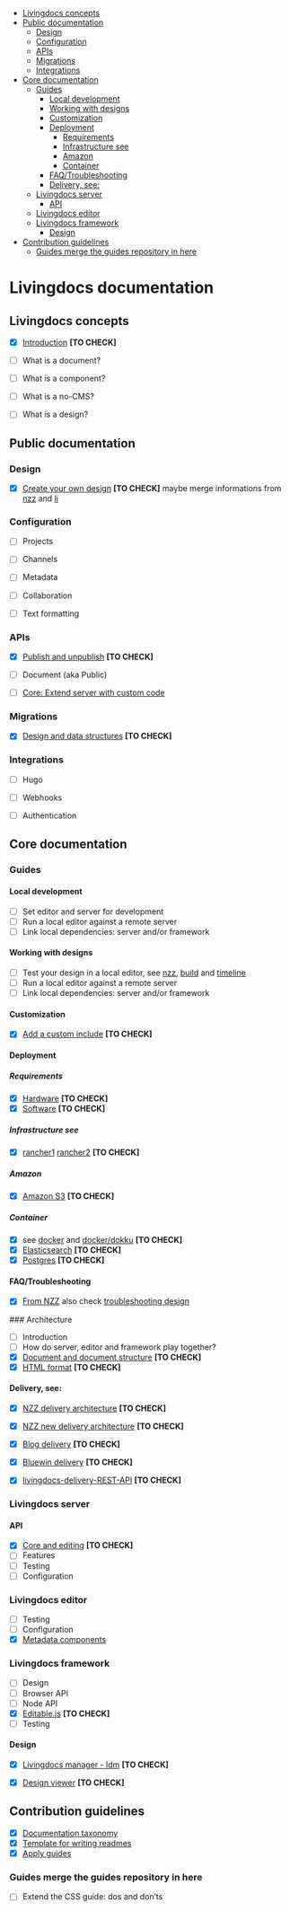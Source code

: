 - [Livingdocs concepts](#livingdocs-concepts)
- [Public documentation](#public-documentation)
  - [Design](#design)
  - [Configuration](#configuration)
  - [APIs](#apis)
  - [Migrations](#migrations)
  - [Integrations](#integrations)
- [Core documentation](#core-documentation)
  - [Guides](#guides)
    - [Local development](#local-development)
    - [Working with designs](#working-with-designs)
    - [Customization](#customization)
    - [Deployment](#deployment)
      - [Requirements](#requirements)
      - [Infrastructure see](#infrastructure-see)
      - [Amazon](#amazon)
      - [Container](#container)
    - [FAQ/Troubleshooting](#faqtroubleshooting)
    - [Delivery, see:](#delivery-see)
  - [Livingdocs server](#livingdocs-server)
    - [API](#api)
  - [Livingdocs editor](#livingdocs-editor)
  - [Livingdocs framework](#livingdocs-framework)
    - [Design](#design-1)
- [Contribution guidelines](#contribution-guidelines)
  - [Guides merge the guides repository in here](#guides-merge-the-guides-repository-in-here)




# Livingdocs documentation




## Livingdocs concepts

- [x] [Introduction](./livingdocs-concepts/introduction.md) **[TO CHECK]**
- [ ] What is a document?
- [ ] What is a component?
- [ ] What is a no-CMS?
- [ ] What is a design?




## Public documentation


### Design

- [x] [Create your own design](https://github.com/upfrontIO/livingdocs-design-boilerplate)  **[TO CHECK]** maybe merge informations from [nzz]( https://github.com/nzzdev/livingdocs-design-nzz) and [li](https://github.com/upfrontIO/livingdocs/tree/master/design)


### Configuration

- [ ] Projects
- [ ] Channels
- [ ] Metadata
- [ ] Collaboration
- [ ] Text formatting


### APIs

- [x] [Publish and unpublish](https://github.com/upfrontIO/livingdocs/blob/master/boilerplate/publish_plugin.md) **[TO CHECK]**

- [ ] Document (aka Public)

- [ ] [Core: Extend server with custom code]()


### Migrations

- [x] [Design and data structures](https://github.com/upfrontIO/livingdocs/blob/master/data-migrations/migrations.md)  **[TO CHECK]**


### Integrations

- [ ] Hugo
- [ ] Webhooks
- [ ] Authentication




## Core documentation


### Guides

#### Local development
- [ ] Set editor and server for development
- [ ] Run a local editor against a remote server
- [ ] Link local dependencies: server and/or framework

#### Working with designs
- [ ] Test your design in a local editor, see [nzz](https://github.com/nzzdev/morpheus/blob/develop/livingdocs/readme.md),  [build](https://github.com/nzzdev/nzz-standard) and [timeline](https://github.com/upfrontIO/livingdocs-design-timeline)
- [ ] Run a local editor against a remote server
- [ ] Link local dependencies: server and/or framework

#### Customization
- [x] [Add a custom include](https://github.com/upfrontIO/livingdocs-service-server/pull/62) **[TO CHECK]**

#### Deployment

##### Requirements
- [x] [Hardware](https://github.com/upfrontIO/livingdocs/tree/master/installation) **[TO CHECK]**
- [x] [Software](https://github.com/upfrontIO/livingdocs/tree/master/installation) **[TO CHECK]**

##### Infrastructure see
- [x] [rancher1](https://github.com/upfrontIO/infrastructure) [rancher2](https://github.com/upfrontIO/livingdocs-rancher)  **[TO CHECK]**

##### Amazon
- [x] [Amazon S3](https://github.com/upfrontIO/livingdocs/blob/master/deployment/amazon_s3.md) **[TO CHECK]**

##### Container
- [x] see [docker](https://github.com/upfrontIO/livingdocs-docker) and [docker/dokku](https://github.com/upfrontIO/livingdocs/blob/master/deployment/docker.md) **[TO CHECK]**
- [x] [Elasticsearch](https://github.com/upfrontIO/dockerfile-elasticsearch) **[TO CHECK]**
- [x] [Postgres](https://github.com/upfrontIO/dockerfile-postgres) **[TO CHECK]**

#### FAQ/Troubleshooting
- [x] [From NZZ](https://github.com/nzzdev/cms-troubleshoot-guide) also check [troubleshooting design](https://github.com/nzzdev/morpheus/blob/develop/livingdocs/readme.md)


### Architecture

- [ ] Introduction
- [ ] How do server, editor and framework play together?
- [x] [Document and document structure](https://github.com/nzzdev/nzz-standard/blob/master/docs/json-format.md) **[TO CHECK]**
- [x] [HTML format](https://github.com/nzzdev/nzz-standard/blob/master/docs/html-format.md) **[TO CHECK]**

#### Delivery, see:
  - [x] [NZZ delivery architecture](https://github.com/nzzdev/cms-guide/blob/master/architecture/delivery_current.md) **[TO CHECK]**
  - [x] [NZZ new delivery architecture](https://github.com/nzzdev/cms-guide/blob/master/architecture/delivery_new.md) **[TO CHECK]**
  - [x] [Blog delivery](https://github.com/upfrontIO/livingdocs-delivery) **[TO CHECK]**
  - [x] [Bluewin delivery](https://github.com/upfrontIO/bluewin-delivery) **[TO CHECK]**
  - [x] [livingdocs-delivery-REST-API](https://github.com/upfrontIO/livingdocs/tree/master/delivery) **[TO CHECK]**


### Livingdocs server

#### API
- [x] [Core and editing](https://github.com/upfrontIO/livingdocs/tree/master/server) **[TO CHECK]**
- [ ] Features
- [ ] Testing
- [ ] Configuration

### Livingdocs editor

  - [ ] Testing
  - [ ] Configuration
  - [x] [Metadata components](https://github.com/upfrontIO/livingdocs-editor/pull/1088)

### Livingdocs framework

- [ ] Design
- [ ] Browser API
- [ ] Node API
- [x] [Editable.js](https://github.com/upfrontIO/editable.js) **[TO CHECK]**
- [ ] Testing

#### Design

- [x] [Livingdocs manager - ldm](https://github.com/upfrontIO/livingdocs-manager) **[TO CHECK]**
- [x] [Design viewer](https://github.com/upfrontIO/livingdocs-design-viewer) **[TO CHECK]**




## Contribution guidelines

- [x] [Documentation taxonomy]()
- [x] [Template for writing readmes]()
- [x] [Apply guides](https://github.com/upfrontIO/apply-guides)

### Guides merge the guides repository in here
  - [ ] Extend the CSS guide: dos and don’ts

